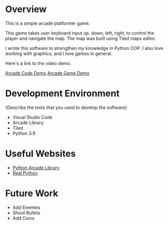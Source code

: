 # Overview

This is a simple arcade platformer game.

This game takes user keyboard input up, down, left, right, to control the player and navigate the map.
The map was built using Tiled maps editor.

I wrote this software to strengthen my knowledge in Python OOP. I also love working with graphics, and I love games in general.

Here's a link to the video demo.

[Arcade Code Demo](https://youtu.be/wNWAoriH3RY)
[Arcade Game Demo](https://youtu.be/6bvGb96Kg30)

# Development Environment

{Describe the tools that you used to develop the software}
* Visual Studio Code
* Arcade Library
* Tiled
* Python 3.9

# Useful Websites

* [Python Arcade Library](https://api.arcade.academy/en/latest/index.html)
* [Real Python](https://realpython.com/platformer-python-arcade/)

# Future Work

* Add Enemies
* Shoot Bullets
* Add Coins

